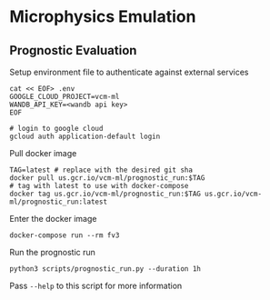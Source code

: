 # Microphysics Emulation


## Prognostic Evaluation

Setup environment file to authenticate against external services
```
cat << EOF> .env
GOOGLE_CLOUD_PROJECT=vcm-ml
WANDB_API_KEY=<wandb api key>
EOF

# login to google cloud
gcloud auth application-default login
```

Pull docker image

    TAG=latest # replace with the desired git sha
    docker pull us.gcr.io/vcm-ml/prognostic_run:$TAG
    # tag with latest to use with docker-compose
    docker tag us.gcr.io/vcm-ml/prognostic_run:$TAG us.gcr.io/vcm-ml/prognostic_run:latest

Enter the docker image

    docker-compose run --rm fv3

Run the prognostic run

    python3 scripts/prognostic_run.py --duration 1h

Pass `--help` to this script for more information


